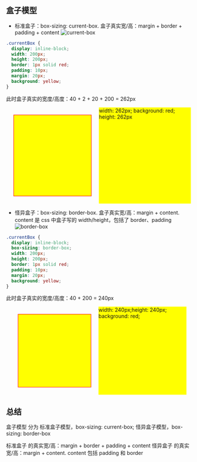 ## 盒子模型

- 标准盒子：box-sizing: current-box. 盒子真实宽/高：margin + border + padding + content
  ![current-box](/assets/css/1.jpg)

```css
.currentBox {
  display: inline-block;
  width: 200px;
  height: 200px;
  border: 1px solid red;
  padding: 10px;
  margin: 20px;
  background: yellow;
}
```

此时盒子真实的宽度/高度：40 + 2 + 20 + 200 = 262px

<div class="box">
  <div class="currentBox"></div>
  <div class="test-box">
    width: 262px; background: red; height: 262px
  </div>
</div>

- 怪异盒子：box-sizing: border-box. 盒子真实宽/高：margin + content. content 是 css 中盒子写的 width/height，包括了 border、padding
  ![border-box](/assets/css/2.jpg)

```css
.currentBox {
  display: inline-block;
  box-sizing: border-box;
  width: 200px;
  height: 200px;
  border: 1px solid red;
  padding: 10px;
  margin: 20px;
  background: yellow;
}
```

此时盒子真实的宽度/高度：40 + 200 = 240px

<div class="box">
  <div class="borderBox"></div>
  <div class="test-box2">
    width: 240px;height: 240px; background: red;
  </div>
</div>

## 总结

盒子模型 分为 标准盒子模型，box-sizing: current-box; 怪异盒子模型，box-sizing: border-box

标准盒子 的真实宽/高：margin + border + padding + content
怪异盒子 的真实宽/高：margin + content. content 包括 padding 和 border

<style scoped>
.box {
  display: flex;
  justify-content: center;
}
.currentBox {
  display: inline-block;
  width: 200px;
  height: 200px;
  border: 1px solid red;
  padding: 10px;
  margin: 20px;
  background: yellow
}
.borderBox {
  display: inline-block;
  box-sizing: border-box;
  width: 200px;
  height: 200px;
  border: 1px solid red;
  padding: 10px;
  margin: 20px;
  background: yellow
}
.test-box {
  width: 262px;
  height: 262px;
  background: yellow;
}
.test-box2 {
  width: 240px;
  height: 240px;
  background: yellow;
}
</style>
